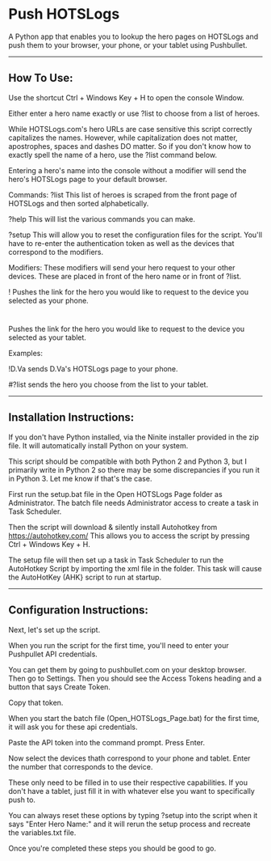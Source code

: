 # Push HOTSLogs

A Python app that enables you to lookup the hero pages on HOTSLogs and push them to your browser, your phone, or your tablet using Pushbullet.


----------------------------------------------------
How To Use:
----------------------------------------------------

Use the shortcut Ctrl + Windows Key + H to open the console Window.

Either enter a hero name exactly or use ?list to choose from a list of heroes.

While HOTSLogs.com's hero URLs are case sensitive this script correctly capitalizes the names. 
However, while capitalization does not matter, apostrophes, spaces and dashes DO matter.
So if you don't know how to exactly spell the name of a hero, use the ?list command below.

Entering a hero's name into the console without a modifier will send the hero's HOTSLogs page to your default browser.

Commands:
?list
This list of heroes is scraped from the front page of HOTSLogs and then sorted alphabetically.

?help
This will list the various commands you can make.

?setup
This will allow you to reset the configuration files for the script.
You'll have to re-enter the authentication token as well as the devices that correspond to the modifiers.

Modifiers:
These modifiers will send your hero request to your other devices. These are placed in front of the hero name or in front of ?list.

!
Pushes the link for the hero you would like to request to the device you selected as your phone.

#
Pushes the link for the hero you would like to request to the device you selected as your tablet.

Examples:

!D.Va sends D.Va's HOTSLogs page to your phone.

#?list sends the hero you choose from the list to your tablet.


----------------------------------------------------
Installation Instructions:
----------------------------------------------------

If you don't have Python installed, via the Ninite installer provided in the zip file.
It will automatically install Python on your system.

This script should be compatible with both Python 2 and Python 3, but I primarily write in Python 2 so there may be some discrepancies if you run it in Python 3.
Let me know if that's the case.

First run the setup.bat file in the Open HOTSLogs Page folder as Administrator.
The batch file needs Administrator access to create a task in Task Scheduler.

Then the script will download & silently install Autohotkey from https://autohotkey.com/
This allows you to access the script by pressing Ctrl + Windows Key + H.

The setup file will then set up a task in Task Scheduler to run the AutoHotkey Script by importing the xml file in the folder.
This task will cause the AutoHotKey (AHK} script to run at startup.


----------------------------------------------------
Configuration Instructions:
----------------------------------------------------

Next, let's set up the script.

When you run the script for the first time, you'll need to enter your Pushpullet API credentials.

You can get them by going to pushbullet.com on your desktop browser.
Then go to Settings.
Then you should see the Access Tokens heading and a button that says Create Token.

Copy that token.

When you start the batch file (Open_HOTSLogs_Page.bat) for the first time, it will ask you for these api credentials.

Paste the API token into the command prompt.
Press Enter.

Now select the devices thath correspond to your phone and tablet.
Enter the number that corresponds to the device.

These only need to be filled in to use their respective capabilities. If you don't have a tablet, just fill it in with whatever else you want to specifically push to.

You can always reset these options by typing ?setup into the script when it says "Enter Hero Name:" and it will rerun the setup process and recreate the variables.txt file.

Once you're completed these steps you should be good to go.